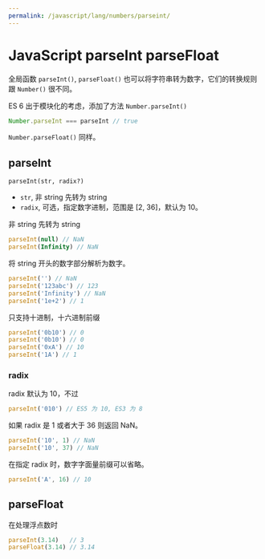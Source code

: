 ```yaml
---
permalink: /javascript/lang/numbers/parseint/
---
```


# JavaScript parseInt parseFloat

全局函数 `parseInt()`, `parseFloat()` 也可以将字符串转为数字，它们的转换规则跟 `Number()` 很不同。

ES 6 出于模块化的考虑，添加了方法 `Number.parseInt()`

```js
Number.parseInt === parseInt // true
```

`Number.parseFloat()` 同样。

## parseInt

`parseInt(str, radix?)`

- `str`, 非 string 先转为 string
- `radix`, 可选，指定数字进制，范围是 [2, 36]，默认为 10。

非 string 先转为 string

```js
parseInt(null) // NaN
parseInt(Infinity) // NaN
```

将 string 开头的数字部分解析为数字。

```js
parseInt('') // NaN
parseInt('123abc') // 123
parseInt('Infinity') // NaN
parseInt('1e+2') // 1
```

只支持十进制，十六进制前缀

```js
parseInt('0b10') // 0
parseInt('0b10') // 0
parseInt('0xA') // 10
parseInt('1A') // 1
```

### radix

radix 默认为 10，不过

```js
parseInt('010') // ES5 为 10, ES3 为 8
```

如果 radix 是 1 或者大于 36 则返回 NaN。

```js
parseInt('10', 1) // NaN
parseInt('10', 37) // NaN
```

在指定 radix 时，数字字面量前缀可以省略。

```js
parseInt('A', 16) // 10
```

## parseFloat

在处理浮点数时

```js
parseInt(3.14)   // 3
parseFloat(3.14) // 3.14
```
